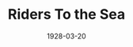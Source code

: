---
title: Riders To the Sea
date: 1928-03-20
opening_date: 1928-03-20
closing_date:
layout: productions
playbill:
Theatre: Theatre Jacksonville
cast:
- Eamon: Achille de Carradeuc
- Maurya: Gertrude F. Jacobi
- Cathleen: Harriet Pullen
- Bartley: John B. Lucy
- Nora: Birsa Shepard
- Colum: W.P. Douglas
- Woman:
  - Lillian Corkran
  - Marie L. Ford
- Girl:
  - Fannie Horovitz
  - Margaret Hughes
crew:
- Director: Paul Stuart Buchanan
- Set Design: Anne C. Lalor
- Props:
  - Charlotte Bowden Perry
  - Margaret Fairlie
  - Mrs. C.J. Williams, Jr.
  - Ray Halle
understudies:
orchestra:
---